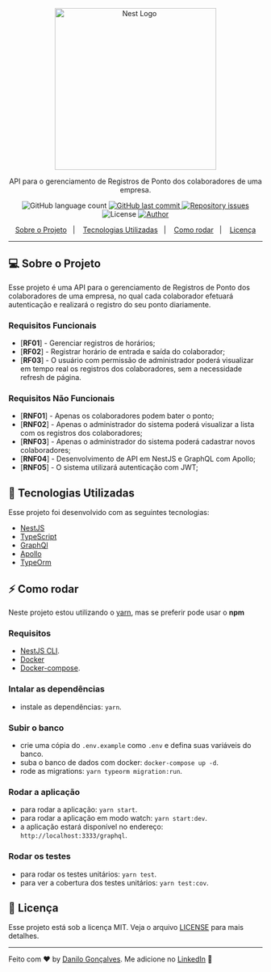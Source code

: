 <p align="center">
  <a href="http://nestjs.com/" target="blank"><img src="https://nestjs.com/img/logo_text.svg" width="320" alt="Nest Logo" /></a>
</p>

<p align="center">
  API para o gerenciamento de Registros de Ponto dos colaboradores de uma empresa.
</p>

<p align="center">
  <img alt="GitHub language count" src="https://img.shields.io/github/languages/count/goncadanilo/brainny-register-api.svg">

  <a href="https://github.com/goncadanilo/brainny-register-api/commits/master">
    <img alt="GitHub last commit" src="https://img.shields.io/github/last-commit/goncadanilo/brainny-register-api.svg">
  </a>

  <a href="https://github.com/goncadanilo/brainny-register-api/issues">
    <img alt="Repository issues" src="https://img.shields.io/github/issues/goncadanilo/brainny-register-api.svg">
  </a>

  <img alt="License" src="https://img.shields.io/badge/license-MIT-brightgreen">

  <a href="https://github.com/goncadanilo/">
    <img alt="Author" src="https://img.shields.io/badge/author-Danilo%20Gon%C3%A7alves-blue">
  </a>
</p>

<p align="center">
  <a href="#-sobre-o-projeto">Sobre o Projeto</a>&nbsp;&nbsp;&nbsp;|&nbsp;&nbsp;&nbsp;
  <a href="#-tecnologias-utilizadas">Tecnologias Utilizadas</a>&nbsp;&nbsp;&nbsp;|&nbsp;&nbsp;&nbsp;
  <a href="#-como-rodar">Como rodar</a>&nbsp;&nbsp;&nbsp;|&nbsp;&nbsp;&nbsp;
  <a href="#-licença">Licença</a>
</p>

---

## 💻 Sobre o Projeto

Esse projeto é uma API para o gerenciamento de Registros de Ponto dos colaboradores de uma empresa, no qual cada colaborador efetuará autenticação e realizará o registro do seu ponto diariamente.

### Requisitos Funcionais
- [**RF01**] - Gerenciar registros de horários;
- [**RF02**] - Registrar horário de entrada e saída do colaborador;
- [**RF03**] - O usuário com permissão de administrador poderá visualizar em tempo real os registros dos colaboradores, sem a necessidade refresh de página.

### Requisitos Não Funcionais
- [**RNF01**] - Apenas os colaboradores podem bater o ponto;
- [**RNF02**] - Apenas o administrador do sistema poderá visualizar a lista com os registros dos colaboradores;
- [**RNF03**] - Apenas o administrador do sistema poderá cadastrar novos colaboradores;
- [**RNF04**] - Desenvolvimento de API em NestJS e GraphQL com Apollo;
- [**RNF05**] - O sistema utilizará autenticação com JWT;

## 🚀 Tecnologias Utilizadas

Esse projeto foi desenvolvido com as seguintes tecnologias:

- [NestJS](https://nestjs.com/)
- [TypeScript](https://www.typescriptlang.org/)
- [GraphQl](https://graphql.org/)
- [Apollo](https://www.apollographql.com/)
- [TypeOrm](https://typeorm.io)

## ⚡ Como rodar

Neste projeto estou utilizando o [yarn](https://yarnpkg.com/), mas se preferir pode usar o **npm**

### Requisitos

- [NestJS CLI](https://docs.nestjs.com/first-steps).
- [Docker](https://www.docker.com/)
- [Docker-compose](https://docs.docker.com/compose/install/).

### Intalar as dependências

- instale as dependências: `yarn`.

### Subir o banco

- crie uma cópia do `.env.example` como `.env` e defina suas variáveis do banco.
- suba o banco de dados com docker: `docker-compose up -d`.
- rode as migrations: `yarn typeorm migration:run`.

### Rodar a aplicação

- para rodar a aplicação: `yarn start`.
- para rodar a aplicação em modo watch: `yarn start:dev`.
- a aplicação estará disponível no endereço: `http://localhost:3333/graphql`.

### Rodar os testes

- para rodar os testes unitários: `yarn test`.
- para ver a cobertura dos testes unitários: `yarn test:cov`.

## 📝 Licença

Esse projeto está sob a licença MIT. Veja o arquivo [LICENSE](LICENSE) para mais detalhes.

---

Feito com ♥ by [Danilo Gonçalves](https://github.com/goncadanilo). Me adicione no [LinkedIn](https://www.linkedin.com/in/goncadanilo/) :wave:
